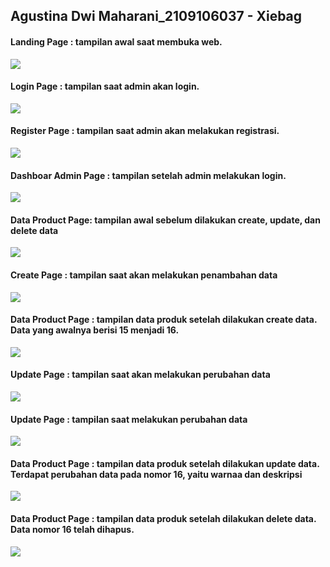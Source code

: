 <h2>
 Agustina Dwi Maharani_2109106037 - Xiebag
</h2>

<h4 class="text-4xl font-semibold ">
          Landing Page : tampilan awal saat membuka web.
</h4>
<img src="https://github.com/agustinadwimaharani/framework-xiebag/blob/main/ss/xiebag_dashboard.jpeg">


<h4 class="text-4xl font-semibold ">
            Login Page : tampilan saat admin akan login.
</h4>
<img src="https://github.com/agustinadwimaharani/framework-xiebag/blob/main/ss/xiebag_login.jpeg">

<h4 class="text-4xl font-semibold ">
            Register Page : tampilan saat admin akan melakukan registrasi.
</h4>
<img src="https://github.com/agustinadwimaharani/framework-xiebag/blob/main/ss/xiebag_register.jpeg">


<h4 class="text-4xl font-semibold ">
            Dashboar Admin Page : tampilan setelah admin melakukan login.
</h4>
<img src="https://github.com/agustinadwimaharani/framework-xiebag/blob/main/ss/xiebag_dashboard_admin.jpeg">


<h4 class="text-4xl font-semibold ">
            Data Product Page: tampilan awal sebelum dilakukan create, update, dan delete data 
</h4>
<img src="https://github.com/agustinadwimaharani/framework-xiebag/blob/main/ss/xiebag_data_awal.jpeg">

<h4 class="text-4xl font-semibold ">
           Create Page : tampilan saat akan melakukan penambahan data 
</h4>
<img src="https://github.com/agustinadwimaharani/framework-xiebag/blob/main/ss/xiebag_create.jpeg">

<h4 class="text-4xl font-semibold ">
           Data Product Page : tampilan data produk setelah dilakukan create data. Data yang awalnya berisi 15 menjadi 16.
</h4>
<img src="https://github.com/agustinadwimaharani/framework-xiebag/blob/main/ss/xiebag_after_create.jpeg">

<h4 class="text-4xl font-semibold ">
           Update Page : tampilan saat akan melakukan perubahan data 
</h4>
<img src="https://github.com/agustinadwimaharani/framework-xiebag/blob/main/ss/xiebag_update.jpeg">

<h4 class="text-4xl font-semibold ">
           Update Page : tampilan saat melakukan perubahan data 
</h4>
<img src="https://github.com/agustinadwimaharani/framework-xiebag/blob/main/ss/xiebag_sudah_update.jpeg">

<h4 class="text-4xl font-semibold ">
           Data Product Page : tampilan data produk setelah dilakukan update data. Terdapat perubahan data pada nomor 16, yaitu warnaa dan deskripsi
</h4>
<img src="https://github.com/agustinadwimaharani/framework-xiebag/blob/main/ss/xiebag_data_update.jpeg">

<h4 class="text-4xl font-semibold ">
           Data Product Page : tampilan data produk setelah dilakukan delete data. Data nomor 16 telah dihapus.
</h4>
<img src="https://github.com/agustinadwimaharani/framework-xiebag/blob/main/ss/xiebag_delete.jpeg">

